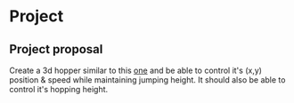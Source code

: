 # Project

## Project proposal

Create a 3d hopper similar to this [one](http://www.ai.mit.edu/projects/leglab/robots/3D_hopper/3D_hopper.html) and be able to control it's (x,y) position & speed while maintaining jumping height. It should also be able to control it's hopping height. 
